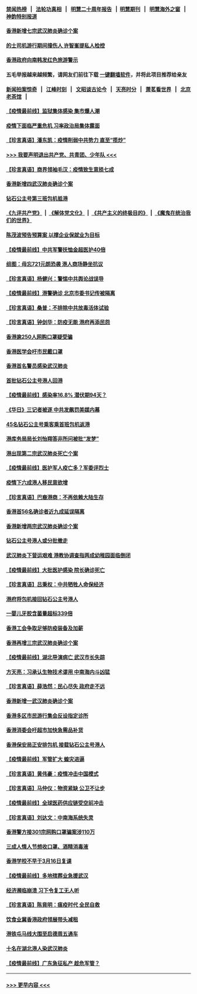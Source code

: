 #### [禁闻热榜](热点新闻.md?=0)  &nbsp;&nbsp;|&nbsp;&nbsp; [法轮功真相](https://github.com/gfw-breaker/truth/blob/master/README.md?=0) &nbsp;&nbsp;|&nbsp;&nbsp; [明慧二十周年报告](https://github.com/gfw-breaker/mh-reports/blob/master/README.md?=0) &nbsp;&nbsp;|&nbsp;&nbsp;[明慧期刊](https://github.com/gfw-breaker/mh-qikan) &nbsp;&nbsp;|&nbsp;&nbsp; [明慧海外之窗](https://github.com/gfw-breaker/mh-news/blob/master/README.md?=0) &nbsp;&nbsp;|&nbsp;&nbsp; [神韵特别报道](https://github.com/gfw-breaker/mh-news/blob/master/shenyun.md?=0)
#### [香港新增七宗武汉肺炎确诊个案](../pages/nsc415/n11893498.md?t=02252102) 
#### [的士司机游行期间撞伤人 许智峯提私人检控](../pages/nsc415/n11893483.md?t=02252102) 
#### [香港政府向南韩发红色旅游警示](../pages/nsc415/n11893398.md?t=02252102) 
#### 五毛举报越来越频繁，请网友们前往下载 [一键翻墙软件](https://github.com/gfw-breaker/ssr-accounts)，并将此项目推荐给亲友
#### [新闻拍案惊奇](https://github.com/gfw-breaker/banned-news/blob/master/pages/link4.md) &nbsp;&nbsp;|&nbsp;&nbsp; [江峰时刻](https://github.com/gfw-breaker/banned-news/blob/master/pages/link4.md) &nbsp;&nbsp;|&nbsp;&nbsp; [文昭谈古论今](https://github.com/gfw-breaker/banned-news/blob/master/pages/link4.md) &nbsp;&nbsp;|&nbsp;&nbsp; [天亮时分](https://github.com/gfw-breaker/banned-news/blob/master/pages/link4.md) &nbsp;&nbsp;|&nbsp;&nbsp; [萧茗看世界](https://github.com/gfw-breaker/banned-news/blob/master/pages/link4.md) &nbsp;&nbsp;|&nbsp;&nbsp; [北京老茶馆](https://github.com/gfw-breaker/banned-news/blob/master/pages/link4.md) &nbsp;&nbsp;|&nbsp;&nbsp; 
#### [【疫情最前线】监狱集体感染 集市爆人潮](../pages/nsc415/n11893181.md?t=02252102) 
#### [疫情下面临严重危机  习率政治局集体露面](../pages/nsc415/n11893305.md?t=02252102) 
#### [【珍言真语】潘东凯：疫情削弱中共势力 直至“揽炒”](../pages/nsc415/n11892866.md?t=02252102) 
#### [>>> 我要声明退出共产党、共青团、少年队 <<<](https://github.com/begood0513/goodnews/blob/master/quit/letter.md) 
#### [【珍言真语】商界领袖毛汉：疫情致生意损七成](../pages/nsc415/n11890348.md?t=02252102) 
#### [香港新增四武汉肺炎确诊个案](../pages/nsc415/n11890610.md?t=02252102) 
#### [钻石公主号第三班包机抵港](../pages/nsc415/n11890645.md?t=02252102) 
#### [《九评共产党》](https://github.com/begood0513/9ping.md/blob/master/README.md) &nbsp;|&nbsp; [《解体党文化》](../../../../jtdwh.md/blob/master/README.md)  &nbsp;|&nbsp; [《共产主义的终极目的》](../../../../gczydzjmd.md/blob/master/README.md) &nbsp;|&nbsp; [《魔鬼在统治我们的世界》](../../../../mgztzwmdsj.md/blob/master/README.md) 
#### [陈茂波预告预算案 以撑企业保就业为目标](../pages/nsc415/n11890574.md?t=02252102) 
#### [【疫情最前线】中共军警抚恤金超医护40倍](../pages/nsc415/n11890458.md?t=02252102) 
#### [组图：毋忘721元朗恐袭 港人商场静坐抗议](../pages/nsc415/n11876882.md?t=02252102) 
#### [【珍言真语】杨健兴：警惕中共舆论战误导](../pages/nsc415/n11888131.md?t=02252102) 
#### [【疫情最前线】港警确诊 北京市委书记传被隔离](../pages/nsc415/n11886872.md?t=02252102) 
#### [【珍言真语】桑普：不排除中共放毒活体试验](../pages/nsc415/n11886832.md?t=02252102) 
#### [【珍言真语】钟剑华：防疫无能 港府再添民怨](../pages/nsc415/n11884504.md?t=02252102) 
#### [香港逾250人网购口罩疑受骗](../pages/nsc415/n11884388.md?t=02252102) 
#### [香港医学会吁市民戴口罩](../pages/nsc415/n11884367.md?t=02252102) 
#### [香港首名警员感染武汉肺炎](../pages/nsc415/n11884357.md?t=02252102) 
#### [首批钻石公主号港人回港](../pages/nsc415/n11884333.md?t=02252102) 
#### [【疫情最前线】感染率16.8% 潜伏期94天？](../pages/nsc415/n11884256.md?t=02252102) 
#### [《华日》三记者被逐 中共发飙罚美媒内幕](../pages/nsc415/n11884184.md?t=02252102) 
#### [45名钻石公主号乘客乘首班包机返港](../pages/nsc415/n11881770.md?t=02252102) 
#### [港库务局局长刘怡翔答非所问被批“发梦”](../pages/nsc415/n11881752.md?t=02252102) 
#### [港出现第二宗武汉肺炎死亡个案](../pages/nsc415/n11881736.md?t=02252102) 
#### [【疫情最前线】医护军人疫亡多？军委评烈士](../pages/nsc415/n11881655.md?t=02252102) 
#### [疫情下六成港人移民意欲增](../pages/nsc415/n11881699.md?t=02252102) 
#### [【珍言真语】巴裔港商：不再依赖大陆生存](../pages/nsc415/n11881126.md?t=02252102) 
#### [香港首56名确诊者近九成延误隔离](../pages/nsc415/n11879079.md?t=02252102) 
#### [香港新增两宗武汉肺炎确诊个案](../pages/nsc415/n11879064.md?t=02252102) 
#### [钻石公主号港人或分批撤走](../pages/nsc415/n11879029.md?t=02252102) 
#### [武汉肺炎下营运艰难 港教协调查指两成幼稚园面临倒闭](../pages/nsc415/n11878989.md?t=02252102) 
#### [【疫情最前线】大批医护感染 院长确诊死亡](../pages/nsc415/n11878595.md?t=02252102) 
#### [【珍言真语】吕秉权：中共牺牲人命保经济](../pages/nsc415/n11878390.md?t=02252102) 
#### [港府将包机接回钻石公主号港人](../pages/nsc415/n11876352.md?t=02252102) 
#### [一婴儿牙胶含菌量超标339倍](../pages/nsc415/n11876336.md?t=02252102) 
#### [香港工会争取足够防疫装备及加薪](../pages/nsc415/n11876313.md?t=02252102) 
#### [香港再增三宗武汉肺炎确诊个案](../pages/nsc415/n11876297.md?t=02252102) 
#### [【疫情最前线】湖北导演病亡 武汉市长失踪](../pages/nsc415/n11876272.md?t=02252102) 
#### [方天亮：习承认生物技术谬用 中南海内斗凶猛](../pages/nsc415/n11873679.md?t=02252102) 
#### [【珍言真语】薛浩然：民心尽失 政府走不远](../pages/nsc415/n11875838.md?t=02252102) 
#### [香港新增一武汉肺炎确诊个案](../pages/nsc415/n11874044.md?t=02252102) 
#### [香港多区市民游行集会反设指定诊所](../pages/nsc415/n11874017.md?t=02252102) 
#### [香港消委会吁超市加快急需品补货](../pages/nsc415/n11874003.md?t=02252102) 
#### [香港保安局正安排包机 接载钻石公主号港人](../pages/nsc415/n11873932.md?t=02252102) 
#### [【疫情最前线】军管扩大 蝗灾进逼](../pages/nsc415/n11873780.md?t=02252102) 
#### [【珍言真语】黄伟豪：疫情冲击中国模式](../pages/nsc415/n11873482.md?t=02252102) 
#### [【珍言真语】马仲仪：物资紧缺 公卫不让步](../pages/nsc415/n11872315.md?t=02252102) 
#### [【疫情最前线】全球医药供应链受空前冲击](../pages/nsc415/n11869614.md?t=02252102) 
#### [【珍言真语】刘达文：中南海系统失灵](../pages/nsc415/n11869465.md?t=02252102) 
#### [香港警方接301宗网购口罩骗案涉110万](../pages/nsc415/n11867572.md?t=02252102) 
#### [三成人情人节想收口罩、酒精消毒液](../pages/nsc415/n11867523.md?t=02252102) 
#### [香港学校不早于3月16日复课](../pages/nsc415/n11867498.md?t=02252102) 
#### [【疫情最前线】多地殡葬业急援武汉](../pages/nsc415/n11866914.md?t=02252102) 
#### [经济濒临崩溃 习下令复工无人听](../pages/nsc415/n11867269.md?t=02252102) 
#### [【珍言真语】陈竟明：瘟疫时代 全民自救](../pages/nsc415/n11866765.md?t=02252102) 
#### [饮食业冀香港政府领展带头减租](../pages/nsc415/n11864876.md?t=02252102) 
#### [港铁屯马线大围至启德周五通车](../pages/nsc415/n11864842.md?t=02252102) 
#### [十名在湖北港人染武汉肺炎](../pages/nsc415/n11864807.md?t=02252102) 
#### [【疫情最前线】广东急征私产 趁危军管？](../pages/nsc415/n11864205.md?t=02252102) 

----
#### [ >>> 更早内容 <<< ](../indexes/nsc415-earlier.md)
